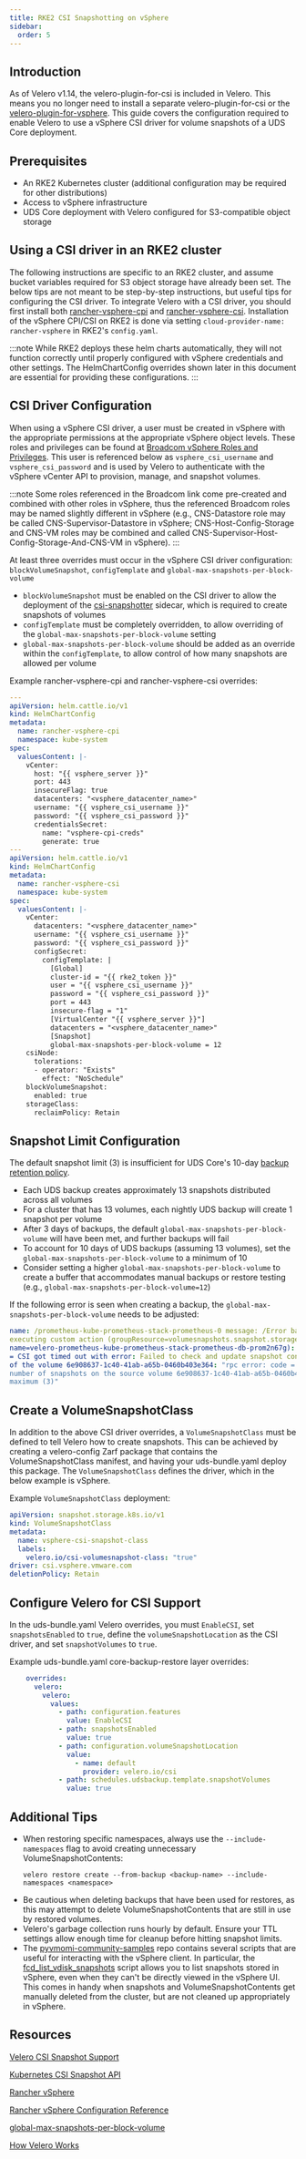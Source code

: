 ```yaml
---
title: RKE2 CSI Snapshotting on vSphere
sidebar:
  order: 5
---
```


## Introduction
As of Velero v1.14, the velero-plugin-for-csi is included in Velero. This means you no longer need to install a separate velero-plugin-for-csi or the [velero-plugin-for-vsphere](https://github.com/vmware-tanzu/velero-plugin-for-vsphere). This guide covers the configuration required to enable Velero to use a vSphere CSI driver for volume snapshots of a UDS Core deployment.

## Prerequisites
- An RKE2 Kubernetes cluster (additional configuration may be required for other distributions)
- Access to vSphere infrastructure
- UDS Core deployment with Velero configured for S3-compatible object storage

## Using a CSI driver in an RKE2 cluster
The following instructions are specific to an RKE2 cluster, and assume bucket variables required for S3 object storage have already been set. The below tips are not meant to be step-by-step instructions, but useful tips for configuring the CSI driver. To integrate Velero with a CSI driver, you should first install both [rancher-vsphere-cpi](https://github.com/rancher/vsphere-charts/tree/main/charts/rancher-vsphere-cpi) and [rancher-vsphere-csi](https://github.com/rancher/vsphere-charts/tree/main/charts/rancher-vsphere-csi). Installation of the vSphere CPI/CSI on RKE2 is done via setting `cloud-provider-name: rancher-vsphere` in RKE2's `config.yaml`. 

:::note
While RKE2 deploys these helm charts automatically, they will not function correctly until properly configured with vSphere credentials and other settings. The HelmChartConfig overrides shown later in this document are essential for providing these configurations.
:::

## CSI Driver Configuration
When using a vSphere CSI driver, a user must be created in vSphere with the appropriate permissions at the appropriate vSphere object levels. These roles and privileges can be found at [Broadcom vSphere Roles and Privileges](https://techdocs.broadcom.com/us/en/vmware-cis/vsphere/container-storage-plugin/3-0/getting-started-with-vmware-vsphere-container-storage-plug-in-3-0/vsphere-container-storage-plug-in-deployment/preparing-for-installation-of-vsphere-container-storage-plug-in.html#GUID-0AB6E692-AA47-4B6A-8CEA-38B754E16567-en). This user is referenced below as `vsphere_csi_username` and `vsphere_csi_password` and is used by Velero to authenticate with the vSphere vCenter API to provision, manage, and snapshot volumes.

:::note
Some roles referenced in the Broadcom link come pre-created and combined with other roles in vSphere, thus the referenced Broadcom roles may be named slightly different in vSphere (e.g., CNS-Datastore role may be called CNS-Supervisor-Datastore in vSphere; CNS-Host-Config-Storage and CNS-VM roles may be combined and called CNS-Supervisor-Host-Config-Storage-And-CNS-VM in vSphere).
:::

At least three overrides must occur in the vSphere CSI driver configuration: `blockVolumeSnapshot`, `configTemplate` and `global-max-snapshots-per-block-volume`
- `blockVolumeSnapshot` must be enabled on the CSI driver to allow the deployment of the [csi-snapshotter](https://github.com/kubernetes-csi/external-snapshotter) sidecar, which is required to create snapshots of volumes
- `configTemplate` must be completely overridden, to allow overriding of the `global-max-snapshots-per-block-volume` setting
- `global-max-snapshots-per-block-volume` should be added as an override within the `configTemplate`, to allow control of how many snapshots are allowed per volume

Example rancher-vsphere-cpi and rancher-vsphere-csi overrides:

```yaml
---
apiVersion: helm.cattle.io/v1
kind: HelmChartConfig
metadata:
  name: rancher-vsphere-cpi
  namespace: kube-system
spec:
  valuesContent: |-
    vCenter:
      host: "{{ vsphere_server }}"
      port: 443
      insecureFlag: true
      datacenters: "<vsphere_datacenter_name>"
      username: "{{ vsphere_csi_username }}"
      password: "{{ vsphere_csi_password }}"
      credentialsSecret:
        name: "vsphere-cpi-creds"
        generate: true
---
apiVersion: helm.cattle.io/v1
kind: HelmChartConfig
metadata:
  name: rancher-vsphere-csi
  namespace: kube-system
spec:
  valuesContent: |-
    vCenter:
      datacenters: "<vsphere_datacenter_name>"
      username: "{{ vsphere_csi_username }}"
      password: "{{ vsphere_csi_password }}"
      configSecret:
        configTemplate: |
          [Global]
          cluster-id = "{{ rke2_token }}"
          user = "{{ vsphere_csi_username }}"
          password = "{{ vsphere_csi_password }}"
          port = 443
          insecure-flag = "1"
          [VirtualCenter "{{ vsphere_server }}"]
          datacenters = "<vsphere_datacenter_name>"
          [Snapshot]
          global-max-snapshots-per-block-volume = 12
    csiNode:
      tolerations:
      - operator: "Exists"
        effect: "NoSchedule"
    blockVolumeSnapshot:
      enabled: true
    storageClass:
      reclaimPolicy: Retain
```

## Snapshot Limit Configuration
The default snapshot limit (3) is insufficient for UDS Core's 10-day [backup retention policy](https://github.com/defenseunicorns/uds-core/blob/main/src/velero/values/values.yaml#L35-L47). 

- Each UDS backup creates approximately 13 snapshots distributed across all volumes
- For a cluster that has 13 volumes, each nightly UDS backup will create 1 snapshot per volume
- After 3 days of backups, the default `global-max-snapshots-per-block-volume` will have been met, and further backups will fail
- To account for 10 days of UDS backups (assuming 13 volumes), set the `global-max-snapshots-per-block-volume` to a minimum of 10
- Consider setting a higher `global-max-snapshots-per-block-volume` to create a buffer that accommodates manual backups or restore testing (e.g., `global-max-snapshots-per-block-volume=12`)

If the following error is seen when creating a backup, the `global-max-snapshots-per-block-volume` needs to be adjusted:
```yaml
name: /prometheus-kube-prometheus-stack-prometheus-0 message: /Error backing up item error: /error
executing custom action (groupResource=volumesnapshots.snapshot.storage.k8s.io, namespace=monitoring,
name=velero-prometheus-kube-prometheus-stack-prometheus-db-prom2n67g): rpc error: code = Unknown desc
= CSI got timed out with error: Failed to check and update snapshot content:\n failed to take snapshot
of the volume 6e908637-1c40-41ab-a65b-0460b403e364: "rpc error: code = FailedPrecondition desc =\n the
number of snapshots on the source volume 6e908637-1c40-41ab-a65b-0460b403e364 reaches the configured
maximum (3)"
```

## Create a VolumeSnapshotClass
In addition to the above CSI driver overrides, a `VolumeSnapshotClass` must be defined to tell Velero how to create snapshots. This can be achieved by creating a velero-config Zarf package that contains the VolumeSnapshotClass manifest, and having your uds-bundle.yaml deploy this package. The `VolumeSnapshotClass` defines the driver, which in the below example is vSphere.

Example `VolumeSnapshotClass` deployment:
```yaml
apiVersion: snapshot.storage.k8s.io/v1
kind: VolumeSnapshotClass
metadata:
  name: vsphere-csi-snapshot-class
  labels:
    velero.io/csi-volumesnapshot-class: "true"
driver: csi.vsphere.vmware.com
deletionPolicy: Retain
```

## Configure Velero for CSI Support
In the uds-bundle.yaml Velero overrides, you must `EnableCSI`, set `snapshotsEnabled` to `true`, define the `volumeSnapshotLocation` as the CSI driver, and set `snapshotVolumes` to `true`. 

Example uds-bundle.yaml core-backup-restore layer overrides:

```yaml
    overrides:
      velero:
        velero:
          values:
            - path: configuration.features
              value: EnableCSI
            - path: snapshotsEnabled
              value: true
            - path: configuration.volumeSnapshotLocation
              value:
                - name: default
                  provider: velero.io/csi
            - path: schedules.udsbackup.template.snapshotVolumes
              value: true
```

## Additional Tips
- When restoring specific namespaces, always use the `--include-namespaces` flag to avoid creating unnecessary VolumeSnapshotContents:
    ```
    velero restore create --from-backup <backup-name> --include-namespaces <namespace>
    ```
- Be cautious when deleting backups that have been used for restores, as this may attempt to delete VolumeSnapshotContents that are still in use by restored volumes.
- Velero's garbage collection runs hourly by default. Ensure your TTL settings allow enough time for cleanup before hitting snapshot limits.
- The [pyvmomi-community-samples](https://github.com/vmware/pyvmomi-community-samples/tree/master) repo contains several scripts that are useful for interacting with the vSphere client. In particular, the [fcd_list_vdisk_snapshots](https://github.com/vmware/pyvmomi-community-samples/blob/master/samples/fcd_list_vdisk_snapshots.py) script allows you to list snapshots stored in vSphere, even when they can't be directly viewed in the vSphere UI. This comes in handy when snapshots and VolumeSnapshotContents get manually deleted from the cluster, but are not cleaned up appropriately in vSphere.

## Resources
[Velero CSI Snapshot Support](https://velero.io/docs/main/csi/)

[Kubernetes CSI Snapshot API](https://kubernetes.io/docs/concepts/storage/volume-snapshots/)

[Rancher vSphere](https://github.com/rancher/vsphere-charts/tree/main)

[Rancher vSphere Configuration Reference](https://rke.docs.rancher.com/config-options/cloud-providers/vsphere/config-reference)

[global-max-snapshots-per-block-volume](https://techdocs.broadcom.com/us/en/vmware-cis/vsphere/container-storage-plugin/3-0/getting-started-with-vmware-vsphere-container-storage-plug-in-3-0/using-vsphere-container-storage-plug-in/volume-snapshot-and-restore/volume-snapshot-and-restor-0.html#:~:text=For%20a%20better%20performance%2C%20use,default%20is%20set%20to%20three)

[How Velero Works](https://velero.io/docs/main/how-velero-works/)

